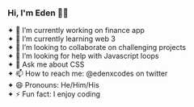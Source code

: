 ### Hi, I'm Eden 🥷🏼

<!--
**edenxcodes/edenxcodes** is a ✨ _special_ ✨ repository because its `README.md` (this file) appears on your GitHub profile.

Here are some ideas to get you started: -->

✦  🚀 I’m currently working on finance app <br>
✦  🌱 I’m currently learning web 3 <br>
✦  👯 I’m looking to collaborate on challenging projects <br>
✦  👀 I’m looking for help with Javascript loops <br>
✦  🎉 Ask me about CSS <br>
✦  📫 How to reach me: @edenxcodes on twitter <br>
✦  😄 Pronouns: He/Him/His <br>
✦  ⚡ Fun fact: I enjoy coding

